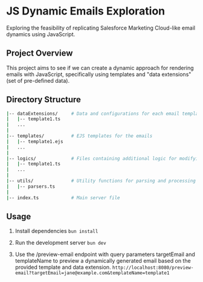 # JS Dynamic Emails Exploration

Exploring the feasibility of replicating Salesforce Marketing Cloud-like email dynamics using JavaScript.

## Project Overview
This project aims to see if we can create a dynamic approach for rendering emails with JavaScript, specifically using templates and "data extensions" (set of pre-defined data).

## Directory Structure
```bash
|-- dataExtensions/     # Data and configurations for each email template
|   |-- template1.ts
|   ...
|
|-- templates/          # EJS templates for the emails
|   |-- template1.ejs
|   ...
|
|-- logics/             # Files containing additional logic for modifying variables
|   |-- template1.ts
|   ...
|
|-- utils/              # Utility functions for parsing and processing of the logic
|   |-- parsers.ts
|
|-- index.ts            # Main server file
```

## Usage

1. Install dependencies
``` bun install ```

2. Run the development server
``` bun dev ```

3. Use the /preview-email endpoint with query parameters targetEmail and templateName to preview a dynamically generated email based on the provided template and data extension.
```http://localhost:8080/preview-email?targetEmail=jane@example.com&templateName=template1```
